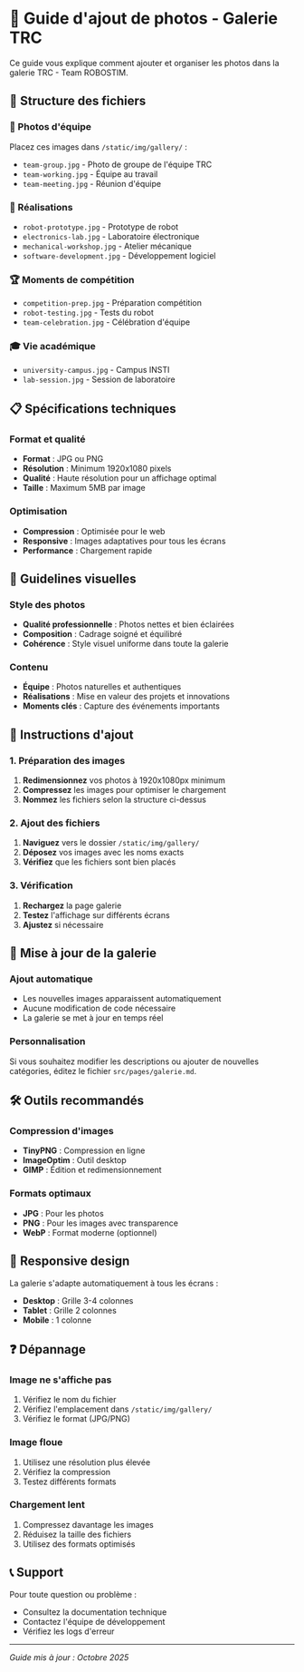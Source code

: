 # 📸 Guide d'ajout de photos - Galerie TRC

Ce guide vous explique comment ajouter et organiser les photos dans la galerie TRC - Team ROBOSTIM.

## 📁 Structure des fichiers

### 👥 Photos d'équipe
Placez ces images dans `/static/img/gallery/` :

- `team-group.jpg` - Photo de groupe de l'équipe TRC
- `team-working.jpg` - Équipe au travail
- `team-meeting.jpg` - Réunion d'équipe

### 🔧 Réalisations
- `robot-prototype.jpg` - Prototype de robot
- `electronics-lab.jpg` - Laboratoire électronique
- `mechanical-workshop.jpg` - Atelier mécanique
- `software-development.jpg` - Développement logiciel

### 🏆 Moments de compétition
- `competition-prep.jpg` - Préparation compétition
- `robot-testing.jpg` - Tests du robot
- `team-celebration.jpg` - Célébration d'équipe

### 🎓 Vie académique
- `university-campus.jpg` - Campus INSTI
- `lab-session.jpg` - Session de laboratoire

## 📋 Spécifications techniques

### Format et qualité
- **Format** : JPG ou PNG
- **Résolution** : Minimum 1920x1080 pixels
- **Qualité** : Haute résolution pour un affichage optimal
- **Taille** : Maximum 5MB par image

### Optimisation
- **Compression** : Optimisée pour le web
- **Responsive** : Images adaptatives pour tous les écrans
- **Performance** : Chargement rapide

## 🎨 Guidelines visuelles

### Style des photos
- **Qualité professionnelle** : Photos nettes et bien éclairées
- **Composition** : Cadrage soigné et équilibré
- **Cohérence** : Style visuel uniforme dans toute la galerie

### Contenu
- **Équipe** : Photos naturelles et authentiques
- **Réalisations** : Mise en valeur des projets et innovations
- **Moments clés** : Capture des événements importants

## 📝 Instructions d'ajout

### 1. Préparation des images
1. **Redimensionnez** vos photos à 1920x1080px minimum
2. **Compressez** les images pour optimiser le chargement
3. **Nommez** les fichiers selon la structure ci-dessus

### 2. Ajout des fichiers
1. **Naviguez** vers le dossier `/static/img/gallery/`
2. **Déposez** vos images avec les noms exacts
3. **Vérifiez** que les fichiers sont bien placés

### 3. Vérification
1. **Rechargez** la page galerie
2. **Testez** l'affichage sur différents écrans
3. **Ajustez** si nécessaire

## 🔄 Mise à jour de la galerie

### Ajout automatique
- Les nouvelles images apparaissent automatiquement
- Aucune modification de code nécessaire
- La galerie se met à jour en temps réel

### Personnalisation
Si vous souhaitez modifier les descriptions ou ajouter de nouvelles catégories, éditez le fichier `src/pages/galerie.md`.

## 🛠️ Outils recommandés

### Compression d'images
- **TinyPNG** : Compression en ligne
- **ImageOptim** : Outil desktop
- **GIMP** : Édition et redimensionnement

### Formats optimaux
- **JPG** : Pour les photos
- **PNG** : Pour les images avec transparence
- **WebP** : Format moderne (optionnel)

## 📱 Responsive design

La galerie s'adapte automatiquement à tous les écrans :
- **Desktop** : Grille 3-4 colonnes
- **Tablet** : Grille 2 colonnes
- **Mobile** : 1 colonne

## ❓ Dépannage

### Image ne s'affiche pas
1. Vérifiez le nom du fichier
2. Vérifiez l'emplacement dans `/static/img/gallery/`
3. Vérifiez le format (JPG/PNG)

### Image floue
1. Utilisez une résolution plus élevée
2. Vérifiez la compression
3. Testez différents formats

### Chargement lent
1. Compressez davantage les images
2. Réduisez la taille des fichiers
3. Utilisez des formats optimisés

## 📞 Support

Pour toute question ou problème :
- Consultez la documentation technique
- Contactez l'équipe de développement
- Vérifiez les logs d'erreur

---
*Guide mis à jour : Octobre 2025*

